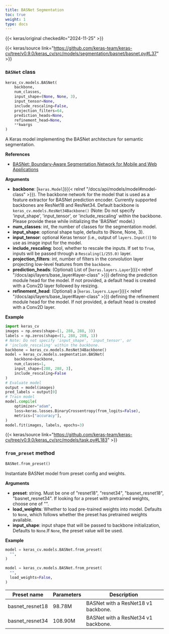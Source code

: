 ```yaml
---
title: BASNet Segmentation
toc: true
weight: 1
type: docs
---
```


{{< keras/original checkedAt="2024-11-25" >}}

{{< keras/source link="https://github.com/keras-team/keras-cv/tree/v0.9.0/keras_cv/src/models/segmentation/basnet/basnet.py#L37" >}}

### `BASNet` class

```python
keras_cv.models.BASNet(
    backbone,
    num_classes,
    input_shape=(None, None, 3),
    input_tensor=None,
    include_rescaling=False,
    projection_filters=64,
    prediction_heads=None,
    refinement_head=None,
    **kwargs
)
```

A Keras model implementing the BASNet architecture for semantic
segmentation.

**References**

- [BASNet: Boundary-Aware Segmentation Network for Mobile and Web Applications](https://arxiv.org/abs/2101.04704)

**Arguments**

- **backbone**: [`keras.Model`]({{< relref "/docs/api/models/model#model-class" >}}). The backbone network for the model that is
  used as a feature extractor for BASNet prediction encoder. Currently
  supported backbones are ResNet18 and ResNet34. Default backbone is
  `keras_cv.models.ResNet34Backbone()`
  (Note: Do not specify 'input_shape', 'input_tensor', or 'include_rescaling'
  within the backbone. Please provide these while initializing the
  'BASNet' model.)
- **num_classes**: int, the number of classes for the segmentation model.
- **input_shape**: optional shape tuple, defaults to (None, None, 3).
- **input_tensor**: optional Keras tensor (i.e., output of `layers.Input()`)
  to use as image input for the model.
- **include_rescaling**: bool, whether to rescale the inputs. If set
  to `True`, inputs will be passed through a `Rescaling(1/255.0)`
  layer.
- **projection_filters**: int, number of filters in the convolution layer
  projecting low-level features from the `backbone`.
- **prediction_heads**: (Optional) List of [`keras.layers.Layer`]({{< relref "/docs/api/layers/base_layer#layer-class" >}}) defining
  the prediction module head for the model. If not provided, a
  default head is created with a Conv2D layer followed by resizing.
- **refinement_head**: (Optional) a [`keras.layers.Layer`]({{< relref "/docs/api/layers/base_layer#layer-class" >}}) defining the
  refinement module head for the model. If not provided, a default
  head is created with a Conv2D layer.

**Example**

```python
import keras_cv
images = np.ones(shape=(1, 288, 288, 3))
labels = np.zeros(shape=(1, 288, 288, 1))
# Note: Do not specify 'input_shape', 'input_tensor', or
# 'include_rescaling' within the backbone.
backbone = keras_cv.models.ResNet34Backbone()
model = keras_cv.models.segmentation.BASNet(
    backbone=backbone,
    num_classes=1,
    input_shape=[288, 288, 3],
    include_rescaling=False
)
# Evaluate model
output = model(images)
pred_labels = output[0]
# Train model
model.compile(
    optimizer="adam",
    loss=keras.losses.BinaryCrossentropy(from_logits=False),
    metrics=["accuracy"],
)
model.fit(images, labels, epochs=3)
```

{{< keras/source link="https://github.com/keras-team/keras-cv/tree/v0.9.0/keras_cv/src/models/task.py#L183" >}}</span>

### `from_preset` method

```python
BASNet.from_preset()
```

Instantiate BASNet model from preset config and weights.

**Arguments**

- **preset**: string. Must be one of "resnet18", "resnet34", "basnet_resnet18", "basnet_resnet34".
  If looking for a preset with pretrained weights, choose one of
  "".
- **load_weights**: Whether to load pre-trained weights into model.
  Defaults to `None`, which follows whether the preset has
  pretrained weights available.
- **input_shape**: input shape that will be passed to backbone
  initialization, Defaults to `None`.If `None`, the preset
  value will be used.

**Example**

```python
model = keras_cv.models.BASNet.from_preset(
  "",
)

model = keras_cv.models.BASNet.from_preset(
  "",
  load_weights=False,
)
```

| Preset name     | Parameters | Description                         |
| --------------- | ---------- | ----------------------------------- |
| basnet_resnet18 | 98.78M     | BASNet with a ResNet18 v1 backbone. |
| basnet_resnet34 | 108.90M    | BASNet with a ResNet34 v1 backbone. |
